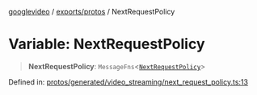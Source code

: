 [googlevideo](../../../README.md) / [exports/protos](../README.md) / NextRequestPolicy

# Variable: NextRequestPolicy

> **NextRequestPolicy**: `MessageFns`\<[`NextRequestPolicy`](../interfaces/NextRequestPolicy.md)\>

Defined in: [protos/generated/video\_streaming/next\_request\_policy.ts:13](https://github.com/LuanRT/googlevideo/blob/cc730b4dbadc5ae882d6aa28d716e442943577fa/protos/generated/video_streaming/next_request_policy.ts#L13)
